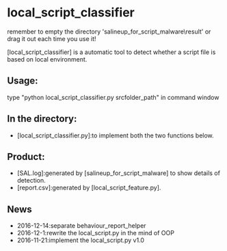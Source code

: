 local_script_classifier
===============
remember to empty the directory 'salineup_for_script_malware\\result' or drag it out each time you use it!

[local_script_classifier] is a automatic tool to detect whether a script file is based on local environment.

Usage:
------
type "python local_script_classifier.py srcfolder_path" in command window

In the directory:
-------------------------
- [local_script_classifier.py]:to implement both the two functions below.

Product:
-------------------------
- [SAL.log]:generated by [salineup_for_script_malware] to show details of detection.
- [report.csv]:generated by [local_script_feature.py].

News
----
- 2016-12-14:separate behaviour_report_helper
- 2016-12-1:rewrite the local_script.py in the mind of OOP
- 2016-11-21:implement the local_script.py v1.0
